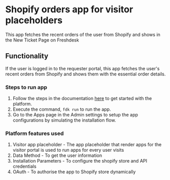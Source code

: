 # Shopify orders app for visitor placeholders

This app fetches the recent orders of the user from Shopify and shows in the New Ticket Page on Freshdesk

## Functionality

If the user is logged in to the requester portal, this app fetches the user's recent orders from Shopify and shows them with the essential order details.

### Steps to run app

1. Follow the steps in the documentation [here](https://developer.freshdesk.com/v2/docs/quick-start) to get started with the platform.
2. Execute the command, `fdk run` to run the app.
3. Go to the Apps page in the Admin settings to setup the app configurations by simulating the installation flow.

### Platform features used

1. Visitor app placeholder - The app placeholder that render apps for the visitor portal is used to run apps for every user visits
2. Data Method - To get the user information
3. Installation Parameters - To configure the shopify store and API credentials
4. OAuth - To authorise the app to Shopify store dynamically
